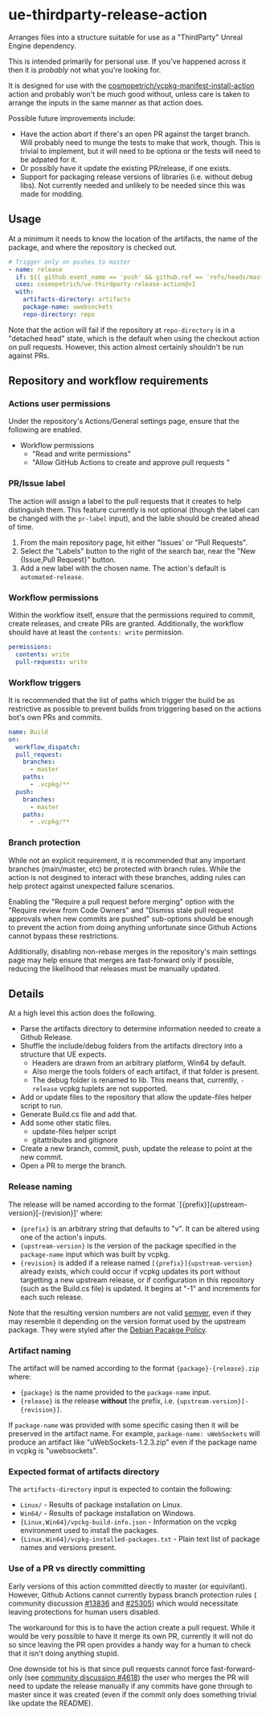 # ue-thirdparty-release-action

Arranges files into a structure suitable for use as a "ThirdParty" Unreal Engine dependency.

This is intended primarily for personal use. If you've happened across it then it is _probably_ not what you're looking for.

It is designed for use with the [cosmopetrich/vcpkg-manifest-install-action](https://github.com/cosmopetrich/vcpkg-manifest-install-action)
action and probably won't be much good without, unless care is taken to arrange the inputs in the same manner as that action does.

Possible future improvements include:

- Have the action abort if there's an open PR against the target branch.
  Will probably need to munge the tests to make that work, though. This is trivial to implement, but it will need to be optiona or the tests will need to be adpated for it.
- Or possibly have it update the existing PR/release, if one exists.
- Support for packaging release versions of libraries (i.e. without debug libs).
  Not currently needed and unlikely to be needed since this was made for modding.

## Usage

At a minimum it needs to know the location of the artifacts, the name of the package, and where the repository is checked out.

```yaml
# Trigger only on pushes to master
- name: release
  if: ${{ github.event_name == 'push' && github.ref == 'refs/heads/master' }}
  uses: cosmopetrich/ue-thirdparty-release-action@v1
  with:
    artifacts-directory: artifacts
    package-name: uwebsockets
    repo-directory: repo
```

Note that the action will fail if the repository at `repo-directory` is in a "detached head" state,
which is the default when using the checkout action on pull requests. However, this action almost
certainly shouldn't be run against PRs.

## Repository and workflow requirements

### Actions user permissions

Under the repository's Actions/General settings page, ensure that the following are enabled.

- Workflow permissions
  - "Read and write permissions"
  - "Allow GitHub Actions to create and approve pull requests "

### PR/Issue label

The action will assign a label to the pull requests that it creates to help distinguish them.
This feature currently is not optional (though the label can be changed with the `pr-label` input),
and the lable should be created ahead of time.

1.  From the main repository page, hit either "Issues' or "Pull Requests".
2.  Select the "Labels" button to the right of the search bar, near the "New {Issue,Pull Request}" button.
3.  Add a new label with the chosen name. The action's default is `automated-release`.

### Workflow permissions

Within the workflow itself, ensure that the permissions required to commit, create releases, and create PRs are granted.
Additionally, the workflow should have at least the `contents: write` permission.

```yaml
permissions:
  contents: write
  pull-requests: write
```

### Workflow triggers

It is recommended that the list of paths which trigger the build be as restrictive as possible to prevent
builds from triggering based on the actions bot's own PRs and commits.

```yaml
name: Build
on:
  workflow_dispatch:
  pull_request:
    branches:
      - master
    paths:
      - .vcpkg/**
  push:
    branches:
      - master
    paths:
      - .vcpkg/**
```

### Branch protection

While not an explicit requirement, it is recommended that any important branches (main/master, etc) be
protected with branch rules. While the action is not desgined to interact with these branches, adding rules
can help protect against unexpected failure scenarios.

Enabling the "Require a pull request before merging" option with the "Require review from Code Owners" and
"Dismiss stale pull request approvals when new commits are pushed" sub-options should be enough to prevent the
action from doing anything unfortunate since Github Actions cannot bypass these restrictions.

Additionally, disabling non-rebase merges in the repository's main settings page may help ensure that
merges are fast-forward only if possible, reducing the likelihood that releases must be manually updated.

## Details

At a high level this action does the following.

- Parse the artifacts directory to determine information needed to create a Github Release.
- Shuffle the include/debug folders from the artifacts directory into a structure that UE expects.
  - Headers are drawn from an arbitrary platform, Win64 by default.
  - Also merge the tools folders of each artifact, if that folder is present.
  - The debug folder is renamed to lib. This means that, currently, `-release` vcpkg tuplets are not supported.
- Add or update files to the repository that allow the update-files helper script to run.
- Generate Build.cs file and add that.
- Add some other static files.
  - update-files helper script
  - gitattributes and gitignore
- Create a new branch, commit, push, update the release to point at the new commit.
- Open a PR to merge the branch.

### Release naming

The release will be named according to the format `[{prefix}]{upstream-version}[-{revision}]' where:

- `{prefix}` is an arbitrary string that defaults to "v".
  It can be altered using one of the action's inputs.
- `{upstream-version}` is the version of the package specified in the `package-name` input which was built by vcpkg.
- `{revision}` is added if a release named `[{prefix}]{upstream-version}` already exists,
  which could occur if vcpkg updates its port without targetting a new upstream release,
  or if configuration in this repository (such as the Build.cs file) is updated.
  It begins at "-1" and increments for each such release.

Note that the resulting version numbers are not valid [semver](https://semver.org/),
even if they may resemble it depending on the version format used by the upstream package.
They were styled after the [Debian Pacakge Policy](https://www.debian.org/doc/debian-policy/ch-controlfields.html#s-f-version).

### Artifact naming

The artifact will be named according to the format `{package}-{release}.zip` where:

- `{package}` is the name provided to the `package-name` input.
- `{release}` is the release **without** the prefix, i.e. `{upstream-version}[-{revision}]`.

If `package-name` was provided with some specific casing then it will be preserved in the artifact name.
For example, `package-name: uWebSockets` will produce an artifact like "uWebSockets-1.2.3.zip" even if
the package name in vcpkg is "uwebsockets".

### Expected format of artifacts directory

The `artifacts-directory` input is expected to contain the following:

- `Linux/` - Results of package installation on Linux.
- `Win64/` - Results of package installation on Windows.
- `{Linux,Win64}/vpckg-build-info.json` - Information on the vcpkg environment used to install the packages.
- `{Linux,Win64}/vcpkg-installed-packages.txt` - Plain text list of package names and versions present.

### Use of a PR vs directly committing

Early versions of this action committed directly to master (or equivilant).
However, Github Actions cannot currently bypass branch protection rules (
community discussion [#13836](https://github.com/orgs/community/discussions/13836)
and [#25305](https://github.com/orgs/community/discussions/25305))
which would necessitate leaving protections for human users disabled.

The workaround for this is to have the action create a pull request.
While it would be very possible to have it merge its own PR,
currently it will not do so since leaving the PR open provides
a handy way for a human to check that it isn't doing anything stupid.

One downside tot his is that since pull requests cannot force fast-forward-only
(see [community discussion #4618](https://github.com/orgs/community/discussions/4618))
the user who merges the PR will need to update the release manually if any commits have gone through to master since it was created
(even if the commit only does something trivial like update the README).

